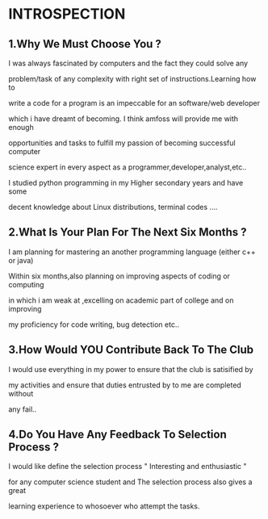 #                                       INTROSPECTION

##                                1.Why We Must Choose You ?

 I was always fascinated by computers and the fact they could solve any 
 
 problem/task of any complexity with right set of instructions.Learning how to
 
 write a code for a program is an impeccable for an software/web developer  
 
 which i have dreamt of  becoming. I think amfoss will provide me with enough 
 
 opportunities and tasks  to fulfill  my passion of becoming successful computer
 
 science expert in every aspect  as a programmer,developer,analyst,etc..
 
 I studied python programming  in my Higher secondary years and have some 
  
 decent knowledge about Linux distributions, terminal codes ....
 
  
##                  2.What Is Your Plan For The Next Six Months ?

 I am planning for mastering an another programming language (either c++ or java)
 
 Within six months,also planning on improving aspects of coding or computing 
 
 in which i am weak at ,excelling on academic part of college and on improving 
 
 my proficiency for code writing, bug detection etc..

##                 3.How Would YOU Contribute Back To The Club
 
 I would use everything in my power to ensure that the club is satisified by
 
 my activities and ensure that duties entrusted by to me are completed without 
 
 any fail..
 
 ##               4.Do You Have Any Feedback To Selection Process ?
   
 I would like define the selection process " Interesting and enthusiastic "
  
 for any computer science student and The selection process also gives a great
 
 learning experience to whosoever who attempt the  tasks.
 

